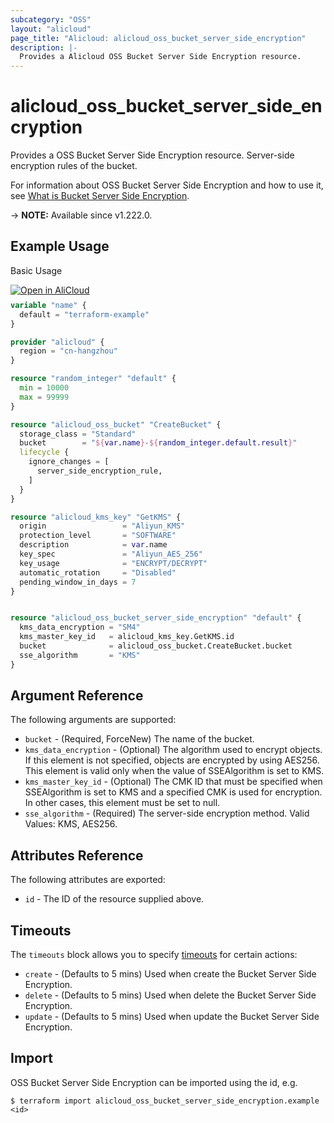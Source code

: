```yaml
---
subcategory: "OSS"
layout: "alicloud"
page_title: "Alicloud: alicloud_oss_bucket_server_side_encryption"
description: |-
  Provides a Alicloud OSS Bucket Server Side Encryption resource.
---
```


# alicloud_oss_bucket_server_side_encryption

Provides a OSS Bucket Server Side Encryption resource. Server-side encryption rules of the bucket.

For information about OSS Bucket Server Side Encryption and how to use it, see [What is Bucket Server Side Encryption](https://www.alibabacloud.com/help/en/oss/developer-reference/putbucketencryption).

-> **NOTE:** Available since v1.222.0.

## Example Usage

Basic Usage

<div style="display: block;margin-bottom: 40px;"><div class="oics-button" style="float: right;position: absolute;margin-bottom: 10px;">
  <a href="https://api.aliyun.com/api-tools/terraform?resource=alicloud_oss_bucket_server_side_encryption&exampleId=9b44ce5d-da59-85c9-407b-eaae723eaf9f3bb89158&activeTab=example&spm=docs.r.oss_bucket_server_side_encryption.0.9b44ce5dda&intl_lang=EN_US" target="_blank">
    <img alt="Open in AliCloud" src="https://img.alicdn.com/imgextra/i1/O1CN01hjjqXv1uYUlY56FyX_!!6000000006049-55-tps-254-36.svg" style="max-height: 44px; max-width: 100%;">
  </a>
</div></div>

```terraform
variable "name" {
  default = "terraform-example"
}

provider "alicloud" {
  region = "cn-hangzhou"
}

resource "random_integer" "default" {
  min = 10000
  max = 99999
}

resource "alicloud_oss_bucket" "CreateBucket" {
  storage_class = "Standard"
  bucket        = "${var.name}-${random_integer.default.result}"
  lifecycle {
    ignore_changes = [
      server_side_encryption_rule,
    ]
  }
}

resource "alicloud_kms_key" "GetKMS" {
  origin                 = "Aliyun_KMS"
  protection_level       = "SOFTWARE"
  description            = var.name
  key_spec               = "Aliyun_AES_256"
  key_usage              = "ENCRYPT/DECRYPT"
  automatic_rotation     = "Disabled"
  pending_window_in_days = 7
}


resource "alicloud_oss_bucket_server_side_encryption" "default" {
  kms_data_encryption = "SM4"
  kms_master_key_id   = alicloud_kms_key.GetKMS.id
  bucket              = alicloud_oss_bucket.CreateBucket.bucket
  sse_algorithm       = "KMS"
}
```

## Argument Reference

The following arguments are supported:
* `bucket` - (Required, ForceNew) The name of the bucket.
* `kms_data_encryption` - (Optional) The algorithm used to encrypt objects. If this element is not specified, objects are encrypted by using AES256. This element is valid only when the value of SSEAlgorithm is set to KMS.
* `kms_master_key_id` - (Optional) The CMK ID that must be specified when SSEAlgorithm is set to KMS and a specified CMK is used for encryption. In other cases, this element must be set to null.
* `sse_algorithm` - (Required) The server-side encryption method. Valid Values: KMS, AES256.

## Attributes Reference

The following attributes are exported:
* `id` - The ID of the resource supplied above.

## Timeouts

The `timeouts` block allows you to specify [timeouts](https://www.terraform.io/docs/configuration-0-11/resources.html#timeouts) for certain actions:
* `create` - (Defaults to 5 mins) Used when create the Bucket Server Side Encryption.
* `delete` - (Defaults to 5 mins) Used when delete the Bucket Server Side Encryption.
* `update` - (Defaults to 5 mins) Used when update the Bucket Server Side Encryption.

## Import

OSS Bucket Server Side Encryption can be imported using the id, e.g.

```shell
$ terraform import alicloud_oss_bucket_server_side_encryption.example <id>
```